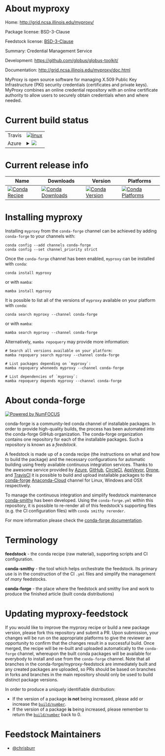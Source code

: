 About myproxy
=============

Home: http://grid.ncsa.illinois.edu/myproxy/

Package license: BSD-3-Clause

Feedstock license: [BSD-3-Clause](https://github.com/conda-forge/myproxy-feedstock/blob/main/LICENSE.txt)

Summary: Credential Management Service

Development: https://github.com/globus/globus-toolkit/

Documentation: http://grid.ncsa.illinois.edu/myproxy/doc.html

MyProxy is open source software for managing X.509 Public Key
Infrastructure (PKI) security credentials (certificates and private keys).
MyProxy combines an online credential repository with an online
certificate authority to allow users to securely obtain credentials when
and where needed.


Current build status
====================


<table><tr>
    <td>Travis</td>
    <td>
      <a href="https://app.travis-ci.com/conda-forge/myproxy-feedstock">
        <img alt="linux" src="https://img.shields.io/travis/com/conda-forge/myproxy-feedstock/main.svg?label=Linux">
      </a>
    </td>
  </tr>
    
  <tr>
    <td>Azure</td>
    <td>
      <details>
        <summary>
          <a href="https://dev.azure.com/conda-forge/feedstock-builds/_build/latest?definitionId=10588&branchName=main">
            <img src="https://dev.azure.com/conda-forge/feedstock-builds/_apis/build/status/myproxy-feedstock?branchName=main">
          </a>
        </summary>
        <table>
          <thead><tr><th>Variant</th><th>Status</th></tr></thead>
          <tbody><tr>
              <td>linux_64_openssl1.1.1</td>
              <td>
                <a href="https://dev.azure.com/conda-forge/feedstock-builds/_build/latest?definitionId=10588&branchName=main">
                  <img src="https://dev.azure.com/conda-forge/feedstock-builds/_apis/build/status/myproxy-feedstock?branchName=main&jobName=linux&configuration=linux_64_openssl1.1.1" alt="variant">
                </a>
              </td>
            </tr><tr>
              <td>linux_64_openssl3</td>
              <td>
                <a href="https://dev.azure.com/conda-forge/feedstock-builds/_build/latest?definitionId=10588&branchName=main">
                  <img src="https://dev.azure.com/conda-forge/feedstock-builds/_apis/build/status/myproxy-feedstock?branchName=main&jobName=linux&configuration=linux_64_openssl3" alt="variant">
                </a>
              </td>
            </tr><tr>
              <td>linux_aarch64_openssl1.1.1</td>
              <td>
                <a href="https://dev.azure.com/conda-forge/feedstock-builds/_build/latest?definitionId=10588&branchName=main">
                  <img src="https://dev.azure.com/conda-forge/feedstock-builds/_apis/build/status/myproxy-feedstock?branchName=main&jobName=linux&configuration=linux_aarch64_openssl1.1.1" alt="variant">
                </a>
              </td>
            </tr><tr>
              <td>linux_aarch64_openssl3</td>
              <td>
                <a href="https://dev.azure.com/conda-forge/feedstock-builds/_build/latest?definitionId=10588&branchName=main">
                  <img src="https://dev.azure.com/conda-forge/feedstock-builds/_apis/build/status/myproxy-feedstock?branchName=main&jobName=linux&configuration=linux_aarch64_openssl3" alt="variant">
                </a>
              </td>
            </tr><tr>
              <td>linux_ppc64le_openssl1.1.1</td>
              <td>
                <a href="https://dev.azure.com/conda-forge/feedstock-builds/_build/latest?definitionId=10588&branchName=main">
                  <img src="https://dev.azure.com/conda-forge/feedstock-builds/_apis/build/status/myproxy-feedstock?branchName=main&jobName=linux&configuration=linux_ppc64le_openssl1.1.1" alt="variant">
                </a>
              </td>
            </tr><tr>
              <td>linux_ppc64le_openssl3</td>
              <td>
                <a href="https://dev.azure.com/conda-forge/feedstock-builds/_build/latest?definitionId=10588&branchName=main">
                  <img src="https://dev.azure.com/conda-forge/feedstock-builds/_apis/build/status/myproxy-feedstock?branchName=main&jobName=linux&configuration=linux_ppc64le_openssl3" alt="variant">
                </a>
              </td>
            </tr>
          </tbody>
        </table>
      </details>
    </td>
  </tr>
</table>

Current release info
====================

| Name | Downloads | Version | Platforms |
| --- | --- | --- | --- |
| [![Conda Recipe](https://img.shields.io/badge/recipe-myproxy-green.svg)](https://anaconda.org/conda-forge/myproxy) | [![Conda Downloads](https://img.shields.io/conda/dn/conda-forge/myproxy.svg)](https://anaconda.org/conda-forge/myproxy) | [![Conda Version](https://img.shields.io/conda/vn/conda-forge/myproxy.svg)](https://anaconda.org/conda-forge/myproxy) | [![Conda Platforms](https://img.shields.io/conda/pn/conda-forge/myproxy.svg)](https://anaconda.org/conda-forge/myproxy) |

Installing myproxy
==================

Installing `myproxy` from the `conda-forge` channel can be achieved by adding `conda-forge` to your channels with:

```
conda config --add channels conda-forge
conda config --set channel_priority strict
```

Once the `conda-forge` channel has been enabled, `myproxy` can be installed with `conda`:

```
conda install myproxy
```

or with `mamba`:

```
mamba install myproxy
```

It is possible to list all of the versions of `myproxy` available on your platform with `conda`:

```
conda search myproxy --channel conda-forge
```

or with `mamba`:

```
mamba search myproxy --channel conda-forge
```

Alternatively, `mamba repoquery` may provide more information:

```
# Search all versions available on your platform:
mamba repoquery search myproxy --channel conda-forge

# List packages depending on `myproxy`:
mamba repoquery whoneeds myproxy --channel conda-forge

# List dependencies of `myproxy`:
mamba repoquery depends myproxy --channel conda-forge
```


About conda-forge
=================

[![Powered by
NumFOCUS](https://img.shields.io/badge/powered%20by-NumFOCUS-orange.svg?style=flat&colorA=E1523D&colorB=007D8A)](https://numfocus.org)

conda-forge is a community-led conda channel of installable packages.
In order to provide high-quality builds, the process has been automated into the
conda-forge GitHub organization. The conda-forge organization contains one repository
for each of the installable packages. Such a repository is known as a *feedstock*.

A feedstock is made up of a conda recipe (the instructions on what and how to build
the package) and the necessary configurations for automatic building using freely
available continuous integration services. Thanks to the awesome service provided by
[Azure](https://azure.microsoft.com/en-us/services/devops/), [GitHub](https://github.com/),
[CircleCI](https://circleci.com/), [AppVeyor](https://www.appveyor.com/),
[Drone](https://cloud.drone.io/welcome), and [TravisCI](https://travis-ci.com/)
it is possible to build and upload installable packages to the
[conda-forge](https://anaconda.org/conda-forge) [Anaconda-Cloud](https://anaconda.org/)
channel for Linux, Windows and OSX respectively.

To manage the continuous integration and simplify feedstock maintenance
[conda-smithy](https://github.com/conda-forge/conda-smithy) has been developed.
Using the ``conda-forge.yml`` within this repository, it is possible to re-render all of
this feedstock's supporting files (e.g. the CI configuration files) with ``conda smithy rerender``.

For more information please check the [conda-forge documentation](https://conda-forge.org/docs/).

Terminology
===========

**feedstock** - the conda recipe (raw material), supporting scripts and CI configuration.

**conda-smithy** - the tool which helps orchestrate the feedstock.
                   Its primary use is in the construction of the CI ``.yml`` files
                   and simplify the management of *many* feedstocks.

**conda-forge** - the place where the feedstock and smithy live and work to
                  produce the finished article (built conda distributions)


Updating myproxy-feedstock
==========================

If you would like to improve the myproxy recipe or build a new
package version, please fork this repository and submit a PR. Upon submission,
your changes will be run on the appropriate platforms to give the reviewer an
opportunity to confirm that the changes result in a successful build. Once
merged, the recipe will be re-built and uploaded automatically to the
`conda-forge` channel, whereupon the built conda packages will be available for
everybody to install and use from the `conda-forge` channel.
Note that all branches in the conda-forge/myproxy-feedstock are
immediately built and any created packages are uploaded, so PRs should be based
on branches in forks and branches in the main repository should only be used to
build distinct package versions.

In order to produce a uniquely identifiable distribution:
 * If the version of a package **is not** being increased, please add or increase
   the [``build/number``](https://docs.conda.io/projects/conda-build/en/latest/resources/define-metadata.html#build-number-and-string).
 * If the version of a package **is** being increased, please remember to return
   the [``build/number``](https://docs.conda.io/projects/conda-build/en/latest/resources/define-metadata.html#build-number-and-string)
   back to 0.

Feedstock Maintainers
=====================

* [@chrisburr](https://github.com/chrisburr/)

